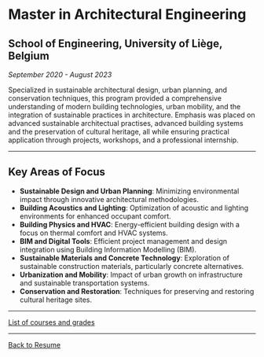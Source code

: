# Master in Architectural Engineering
## School of Engineering, University of Liège, Belgium
*September 2020 - August 2023*

Specialized in sustainable architectural design, urban planning, and conservation techniques, this program provided a comprehensive understanding of modern building technologies, urban mobility, and the integration of sustainable practices in architecture. Emphasis was placed on advanced sustainable architectual practises, advanced building systems and the preservation of cultural heritage, all while ensuring practical application through projects, workshops, and a professional internship.

---

## Key Areas of Focus  
- **Sustainable Design and Urban Planning**: Minimizing environmental impact through innovative architectural methodologies.
- **Building Acoustics and Lighting**: Optimization of acoustic and lighting environments for enhanced occupant comfort.
- **Building Physics and HVAC**: Energy-efficient building design with a focus on thermal comfort and HVAC systems.
- **BIM and Digital Tools**: Efficient project management and design integration using Building Information Modelling (BIM).
- **Sustainable Materials and Concrete Technology**: Exploration of sustainable construction materials, particularly concrete alternatives.
- **Urbanization and Mobility**: Impact of urban growth on infrastructure and sustainable transportation systems.
- **Conservation and Restoration**: Techniques for preserving and restoring cultural heritage sites.

---

[List of courses and grades](../education/grades_liege_master.md)

---
[Back to Resume](../README.md)